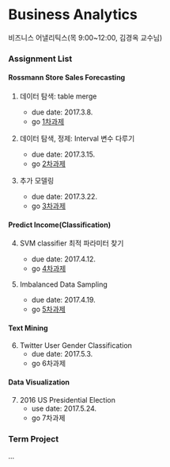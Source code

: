 # Business Analytics
비즈니스 어낼리틱스(목 9:00~12:00, 김경옥 교수님)

### Assignment List

#### Rossmann Store Sales Forecasting
1. 데이터 탐색: table merge
    - due date: 2017.3.8.
    - go [1차과제](./BA%231_RossmannSales.ipynb)

2. 데이터 탐색, 정제: Interval 변수 다루기
    - due date: 2017.3.15.
    - go [2차과제](./BA%232_RossmannSales.ipynb)

3. 추가 모델링
    - due date: 2017.3.22.
    - go [3차과제](./BA%233_RossmannSales.ipynb)

#### Predict Income(Classification)
4. SVM classifier 최적 파라미터 찾기
	- due date: 2017.4.12.
	- go [4차과제](./BA%234_Credit-card-client)

5. Imbalanced Data Sampling
	- due date: 2017.4.19.
	- go [5차과제](./BA%235_Credit-card-client)

#### Text Mining
6. Twitter User Gender Classification
	- due date: 2017.5.3.
	- go 6차과제

#### Data Visualization
7. 2016 US Presidential Election
	- use date: 2017.5.24.
	- go 7차과제


### Term Project
...


